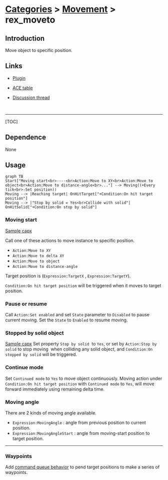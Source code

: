 # [Categories](categories.index.html) > [Movement](movement.index.html) > rex_moveto

## Introduction

Move object to specific position.

## Links

- [Plugin](https://dl.dropboxusercontent.com/u/5779181/C2Repo/Zip/behaviors/rex_moveto.7z)

- [ACE table](https://rexrainbow.github.io/C2RexDoc/c2rexpluginsACE/behavior_rex_moveto.html)

- [Discussion thread](https://www.scirra.com/forum/behavior-moveto_t63156)

  ​

----

[TOC]

## Dependence

None

## Usage

```mermaid
graph TB
Start["Moving start<br>----<br>Action:Move to XY<br>Action:Move to object<br>Action:Move to distance-angle<br>..."] --> Moving((+Every tick<br>-Set position))
Moving --> |Reaching target| OnHitTarget["+Condition:On hit target position"]
Moving --> |"Stop by solid = Yes<br>Collide with solid"| OnHitSolid["+Condition:On stop by solid"]
```

### Moving start
[Sample capx](https://onedrive.live.com/redir?resid=7497FD5EC94476E!564&authkey=!AHMARIkJXF4kG9I&ithint=file%2c.capx)

Call one of these actions to move instance to specific position. 

- `Action:Move to XY`
- `Action:Move to delta XY`
- `Action:Move to object` 
- `Action:Move to distance-angle`

Target position is (`Expression:TargetX` , `Expression:TargetY`).

`Condition:On hit target position` will be triggered when it moves to target position.

### Pause or resume

Call `Action:Set enabled` and set `State` parameter to `Disabled` to pause current moving. Set the `State` to `Enabled` to resume moving.

### Stopped by solid object

[Sample capx](https://onedrive.live.com/redir?resid=7497FD5EC94476E!2168&authkey=!APcdQBwmSmXPACg&ithint=file%2ccapx)
Set property `Stop by solid`  to `Yes`, or set by `Action:Stop by solid` to stop moving  when colliding any solid object, and `Condition:On stopped by solid` will be triggered.

### Continue mode

Set `Continued mode` to `Yes` to move object continuously.
Moving action under `Condition:On hit target position` with `Continued mode` to `Yes`, will move forward immediately using remaining delta time.

### Moving angle

There are 2 kinds of moving angle available.

- `Expression:MovingAngle` :  angle from previous position to current position.
- `Expression:MovingAngleStart` : angle from moving-start position to target position.


----

### Waypoints

Add [command queue behavior](rex_bcmdqueue.html) to pend target positions to make a series of waypoints.


